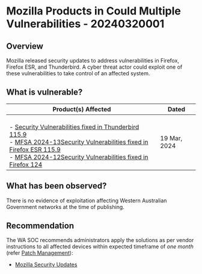 # Mozilla Products in Could Multiple Vulnerabilities - 20240320001

## Overview

Mozilla released security updates to address vulnerabilities in Firefox, Firefox ESR, and Thunderbird. A cyber threat actor could exploit one of these vulnerabilities to take control of an affected system.


## What is vulnerable?

| Product(s) Affected | Dated |
| ------------------- |  ----- |
| <br>- [Security Vulnerabilities fixed in Thunderbird 115.9](https://www.mozilla.org/en-US/security/advisories/mfsa2024-14/) <br>- [MFSA 2024-13Security Vulnerabilities fixed in Firefox ESR 115.9](https://www.mozilla.org/en-US/security/advisories/mfsa2024-13/) <br>- [MFSA 2024-12Security Vulnerabilities fixed in Firefox 124](https://www.mozilla.org/en-US/security/advisories/mfsa2024-12/) | 19 Mar, 2024   |

## What has been observed?

There is no evidence of exploitation affecting Western Australian Government networks at the time of publishing.

## Recommendation

The WA SOC recommends administrators apply the solutions as per vendor instructions to all affected devices within expected timeframe of *one month* (refer [Patch Management](../guidelines/patch-management.md)):

- [Mozilla Security Updates](https://www.mozilla.org/en-US/security/advisories/)

